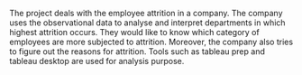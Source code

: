The project deals with the employee attrition in a company. The company uses the observational data to analyse and interpret departments in which highest attrition occurs. They would like to know which category of employees are more subjected to attrition. Moreover, the company also tries to figure out the reasons for attrition.
Tools such as tableau prep and tableau desktop are used for analysis purpose.
